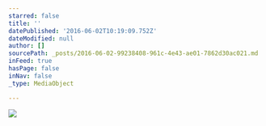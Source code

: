 ```yaml
---
starred: false
title: ''
datePublished: '2016-06-02T10:19:09.752Z'
dateModified: null
author: []
sourcePath: _posts/2016-06-02-99238408-961c-4e43-ae01-7862d30ac021.md
inFeed: true
hasPage: false
inNav: false
_type: MediaObject

---
```

![](https://the-grid-user-content.s3-us-west-2.amazonaws.com/fe243846-f689-4f48-b7c9-dfdeac202225.jpg)